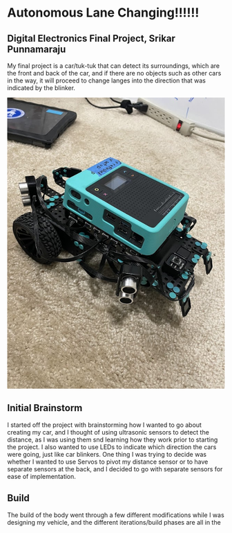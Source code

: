 # Autonomous Lane Changing‼️‼️‼️
Digital Electronics Final Project, Srikar Punnamaraju
---------------------------------
My final project is a car/tuk-tuk that can detect its surroundings, which are the front and back of the car, and if there are no objects such as other cars in the way, it will proceed to change langes into the direction that was indicated by the blinker.

![final model](https://github.com/svpvip/Autonomous-Lane-Changing/blob/main/final_build.jpg)

Initial Brainstorm
---------------------------------
I started off the project with brainstorming how I wanted to go about creating my car, and I thought of using ultrasonic sensors to detect the distance, as I was using them snd learning how they work prior to starting the project. I also wanted to use LEDs to indicate which direction the cars were going, just like car blinkers. One thing I was trying to decide was whether I wanted to use Servos to pivot my distance sensor or to have separate sensors at the back, and I decided to go with separate sensors for ease of implementation.

Build
---------------------------------
The build of the body went through a few different modifications while I was designing my vehicle, and the different iterations/build phases are all in the 
